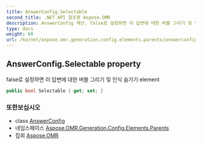 ```yaml
---
title: AnswerConfig.Selectable
second_title: .NET API 참조용 Aspose.OMR
description: AnswerConfig 재산. false로 설정하면 이 답변에 대한 버블 그리기 및 인식 숨기기 element
type: docs
weight: 60
url: /ko/net/aspose.omr.generation.config.elements.parents/answerconfig/selectable/
---
```

## AnswerConfig.Selectable property

false로 설정하면 이 답변에 대한 버블 그리기 및 인식 숨기기 element

```csharp
public bool Selectable { get; set; }
```

### 또한보십시오

* class [AnswerConfig](../)
* 네임스페이스 [Aspose.OMR.Generation.Config.Elements.Parents](../../answerconfig/)
* 집회 [Aspose.OMR](../../../)


